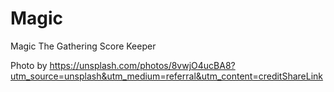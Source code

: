 # Magic
Magic The Gathering Score Keeper


Photo by https://unsplash.com/photos/8vwjO4ucBA8?utm_source=unsplash&utm_medium=referral&utm_content=creditShareLink
